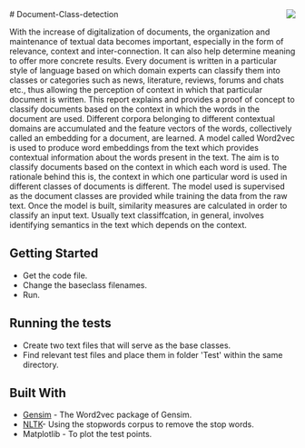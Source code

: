 <img src="icon.png" align="right" />
# Document-Class-detection

With the increase of digitalization of documents, the organization and maintenance of textual data becomes important, especially in the form of relevance, context and inter-connection.  It can also help determine meaning to offer more concrete results. Every document is written in a particular style of language based on which domain experts can classify them into classes or categories such as news, literature, reviews, forums and chats etc., thus allowing the perception of context in which that particular document is written. This report explains and provides a proof of concept to classify documents based on the context in which the words in the document are used. Different corpora belonging to different contextual domains
are accumulated and the feature vectors of the words, collectively called an embedding for a document, are learned. A model called Word2vec is used to produce word embeddings from the text which provides contextual information about the words present in the text.
The aim is to classify documents based on the context in which each word is used. The rationale behind this is, the context in which one particular word is used in different classes of documents is different. The model used is supervised as the document classes are provided while training the data from the raw text. Once the model is built, similarity measures are calculated in order to classify an input text. Usually text classiffcation, in general, involves identifying semantics in the text which depends on the context. 

## Getting Started
* Get the code file.
* Change the baseclass filenames.
* Run.

## Running the tests
* Create two text files that will serve as the base classes.
* Find relevant test files and place them in folder 'Test' within the same directory.

## Built With
* [Gensim](https://radimrehurek.com/gensim/install.html) -  The Word2vec package of Gensim.
* [NLTK](http://www.nltk.org/install.html)- Using the stopwords corpus to remove the stop words.
* Matplotlib - To plot the test points.